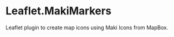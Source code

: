 Leaflet.MakiMarkers
===================

Leaflet plugin to create map icons using Maki Icons from MapBox.
